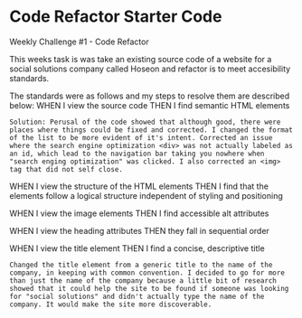 # Code Refactor Starter Code

Weekly Challenge #1 - Code Refactor

This weeks task is was take an existing source code of a website for a social solutions company called Hoseon and refactor is to meet accesibility standards. 

The standards were as follows and my steps to resolve them are described below: 
WHEN I view the source code
THEN I find semantic HTML elements

    Solution: Perusal of the code showed that although good, there were places where things could be fixed and corrected. I changed the format of the list to be more evident of it's intent. Corrected an issue where the search engine optimization <div> was not actually labeled as an id, which lead to the navigation bar taking you nowhere when "search enging optimization" was clicked. I also corrected an <img> tag that did not self close. 

WHEN I view the structure of the HTML elements
THEN I find that the elements follow a logical structure independent of styling and positioning

WHEN I view the image elements
THEN I find accessible alt attributes

WHEN I view the heading attributes
THEN they fall in sequential order

WHEN I view the title element
THEN I find a concise, descriptive title

    Changed the title element from a generic title to the name of the company, in keeping with common convention. I decided to go for more than just the name of the company because a little bit of research showed that it could help the site to be found if someone was looking for "social solutions" and didn't actually type the name of the company. It would make the site more discoverable. 